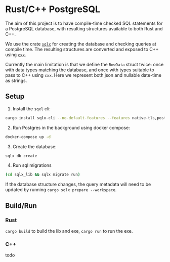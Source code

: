# Rust/C++ PostgreSQL

The aim of this project is to have compile-time checked SQL statements for a PostgreSQL database, with resulting structures available to both Rust and C++.

We use the crate [`sqlx`](https://github.com/launchbadge/sqlx) for creating the database and checking queries at compile time. The resulting structures are converted and exposed to C++ using [`cxx`](https://github.com/dtolnay/cxx).

Currently the main limitation is that we define the `RowData` struct twice: once with data types matching the database, and once with types suitable to pass to C++ using `cxx`. Here we represent both json and nullable date-time as strings.

## Setup

1. Install the `sqxl` cli:

```sh
cargo install sqlx-cli --no-default-features --features native-tls,postgres
```

2. Run Postgres in the background using docker compose:

```sh
docker-compose up -d
```

3. Create the database:

```sh
sqlx db create
```

4. Run sql migrations

```sh
(cd sqlx_lib && sqlx migrate run)
```

If the database structure changes, the query metadata will need to be updated by running `cargo sqlx prepare --workspace`.

## Build/Run

### Rust

`cargo build` to build the lib and exe, `cargo run` to run the exe.

### C++

todo
